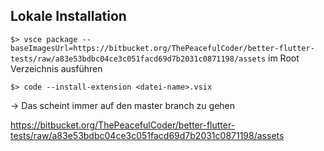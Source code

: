 ## Lokale Installation

`$> vsce package --baseImagesUrl=https://bitbucket.org/ThePeacefulCoder/better-flutter-tests/raw/a83e53bdbc04ce3c051facd69d7b2031c0871198/assets` im Root Verzeichnis ausführen

`$> code --install-extension <datei-name>.vsix`

-> Das scheint immer auf den master branch zu gehen

https://bitbucket.org/ThePeacefulCoder/better-flutter-tests/raw/a83e53bdbc04ce3c051facd69d7b2031c0871198/assets

